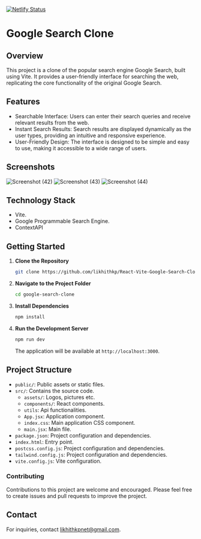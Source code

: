 [![Netlify Status](https://api.netlify.com/api/v1/badges/5e15146c-3e1b-4230-ad53-0db2a407c679/deploy-status)](https://app.netlify.com/sites/googlevite/deploys)
# Google Search Clone
## Overview
This project is a clone of the popular search engine Google Search, built using Vite. It provides a user-friendly interface for searching the web, replicating the core functionality of the original Google Search.

## Features

- Searchable Interface: Users can enter their search queries and receive relevant results from the web.
- Instant Search Results: Search results are displayed dynamically as the user types, providing an intuitive and responsive experience.
- User-Friendly Design: The interface is designed to be simple and easy to use, making it accessible to a wide range of users.

## Screenshots
![Screenshot (42)](https://github.com/likhithkp/React-Vite-Google-Search-Clone/assets/88890448/bf77b6c8-d260-4cb9-b781-b85df9495e98)
![Screenshot (43)](https://github.com/likhithkp/React-Vite-Google-Search-Clone/assets/88890448/f3c6b362-341e-43bf-aade-b67ae4a396bf)
![Screenshot (44)](https://github.com/likhithkp/React-Vite-Google-Search-Clone/assets/88890448/1439206a-c3f6-4043-b404-1ac477e47686)

## Technology Stack

  - Vite.
  - Google Programmable Search Engine.
  - ContextAPI
  
## Getting Started

1. **Clone the Repository**

   ```bash
   git clone https://github.com/likhithkp/React-Vite-Google-Search-Clone.git
   ```

2. **Navigate to the Project Folder**

   ```bash
   cd google-search-clone
   ```

3. **Install Dependencies**

   ```bash
   npm install
   ```

4. **Run the Development Server**

   ```bash
   npm run dev
   ```

   The application will be available at `http://localhost:3000`.

## Project Structure

- `public/`: Public assets or static files.
- `src/`: Contains the source code.
  - `assets/`: Logos, pictures etc.
  - `components/`: React components.
  - `utils`: Api functionalities.
  - `App.jsx`: Application component.
  - `index.css`: Main application CSS component.
  - `main.jsx`: Main file.
- `package.json`: Project configuration and dependencies.
- `index.html`: Entry point.
- `postcss.config.js`: Project configuration and dependencies.
- `tailwind.config.js`: Project configuration and dependencies.
- `vite.config.js`: Vite configuration.


### Contributing

Contributions to this project are welcome and encouraged. Please feel free to create issues and pull requests to improve the project.

## Contact

For inquiries, contact likhithkpnet@gmail.com.
